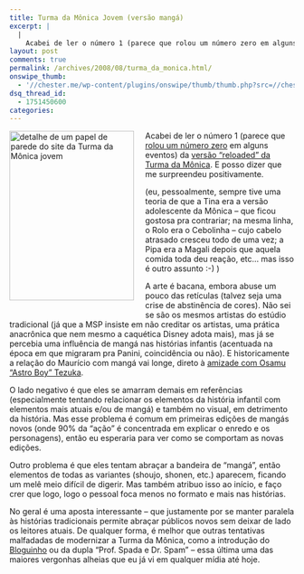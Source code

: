 ```yaml
---
title: Turma da Mônica Jovem (versão mangá)
excerpt: |
  |
    Acabei de ler o número 1 (parece que rolou um número zero em alguns eventos) da versão "reloaded" da Turma da Mônica. E posso dizer que me surpreendeu positivamente. (eu, pessoalmente, sempre tive uma teoria de que a Tina era...
layout: post
comments: true
permalink: /archives/2008/08/turma_da_monica.html/
onswipe_thumb:
  - '//chester.me/wp-content/plugins/onswipe/thumb/thumb.php?src=//chester.me/archives/img/monica_jovem.jpg&amp;w=600&amp;h=800&amp;zc=1&amp;q=75&amp;f=0'
dsq_thread_id:
  - 1751450600
categories:
---
```

<span class="mt-enclosure mt-enclosure-image"><img title="detalhe de um papel de parede do site da Turma da Mônica jovem" src="//chester.me/archives/img/monica_jovem.jpg" width="220" height="300" class="mt-image-left" style="float: left; margin: 0 20px 20px 0;" /></span>Acabei de ler o número 1 (parece que [rolou um número zero][1] em alguns eventos) da [versão &#8220;reloaded&#8221; da Turma da Mônica][2]. E posso dizer que me surpreendeu positivamente.

(eu, pessoalmente, sempre tive uma teoria de que a Tina era a versão adolescente da Mônica &#8211; que ficou gostosa pra contrariar; na mesma linha, o Rolo era o Cebolinha &#8211; cujo cabelo atrasado cresceu todo de uma vez; a Pipa era a Magali depois que aquela comida toda deu reação, etc&#8230; mas isso é outro assunto :-) )

A arte é bacana, embora abuse um pouco das retículas (talvez seja uma crise de abstinência de cores). Não sei se são os mesmos artistas do estúdio tradicional (já que a MSP insiste em não creditar os artistas, uma prática anacrônica que nem mesmo a caquética Disney adota mais), mas já se percebia uma influência de mangá nas histórias infantis (acentuada na época em que migraram pra Panini, coincidência ou não). E historicamente a relação do Maurício com mangá vai longe, direto à [amizade com Osamu &#8220;Astro Boy&#8221; Tezuka][3].

O lado negativo é que eles se amarram demais em referências (especialmente tentando relacionar os elementos da história infantil com elementos mais atuais e/ou de mangá) e também no visual, em detrimento da história. Mas esse problema é comum em primeiras edições de mangás novos (onde 90% da &#8220;ação&#8221; é concentrada em explicar o enredo e os personagens), então eu esperaria para ver como se comportam as novas edições.

Outro problema é que eles tentam abraçar a bandeira de &#8220;mangá&#8221;, então elementos de todas as variantes (shoujo, shonen, etc.) aparecem, ficando um melê meio difícil de digerir. Mas também atribuo isso ao início, e faço crer que logo, logo o pessoal foca menos no formato e mais nas histórias.

No geral é uma aposta interessante &#8211; que justamente por se manter paralela às histórias tradicionais permite abraçar públicos novos sem deixar de lado os leitores atuais. De qualquer forma, é melhor que outras tentativas malfadadas de modernizar a Turma da Mônica, como a introdução do [Bloguinho][4] ou da dupla &#8220;Prof. Spada e Dr. Spam&#8221; &#8211; essa última uma das maiores vergonhas alheias que eu já vi em qualquer mídia até hoje.

 [1]: http://rukasuanimes.wordpress.com/2008/07/24/manga-da-turma-da-monica/
 [2]: http://www.assinepanini.com/turmadamonicajovem/
 [3]: http://www.vgbr.com/forum/index.php?s=&#038;showtopic=61264&#038;view=findpost&#038;p=455797
 [4]: http://pt-br.monica.wikia.com/wiki/Bloguinho

